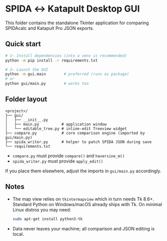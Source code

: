 # SPIDA ↔ Katapult Desktop GUI

This folder contains the standalone Tkinter application for comparing SPIDAcalc and Katapult Pro JSON exports.

## Quick start

```bash
# 1‒ Install dependencies (into a venv is recommended)
python -m pip install -r requirements.txt

# 2‒ Launch the GUI
python -m gui.main        # preferred (runs as package)
# or
python gui/main.py        # works too
```

## Folder layout

```
<project>/
├── gui/
│   ├── __init__.py
│   ├── main.py          # application window
│   └── editable_tree.py # inline-edit Treeview widget
├── compare.py           # core comparison engine (imported by gui/main.py)
├── spida_writer.py      # helper to patch SPIDA JSON during save
└── requirements.txt
```

* `compare.py` must provide `compare()` and `haversine_m()`
* `spida_writer.py` must provide `apply_edit()`

If you place them elsewhere, adjust the imports in `gui/main.py` accordingly.

## Notes

* The map view relies on `tkintermapview` which in turn needs Tk 8.6+.  Standard Python on Windows/macOS already ships with Tk.  On minimal Linux distros you may need:
  ```bash
  sudo apt-get install python3-tk
  ```
* Data never leaves your machine; all comparison and JSON editing is local. 